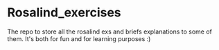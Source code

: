 # Rosalind_exercises
The repo to store all the rosalind exs and briefs explanations to some of them. It's both for fun and for learning purposes :)
